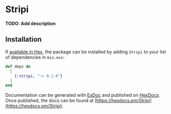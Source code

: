 # Stripi

**TODO: Add description**

## Installation

If [available in Hex](https://hex.pm/docs/publish), the package can be installed
by adding `Stripi` to your list of dependencies in `mix.exs`:

```elixir
def deps do
  [
    {:stripi, "~> 0.1.0"}
  ]
end
```

Documentation can be generated with [ExDoc](https://github.com/elixir-lang/ex_doc)
and published on [HexDocs](https://hexdocs.pm). Once published, the docs can
be found at [https://hexdocs.pm/Stripi](https://hexdocs.pm/Stripi).
